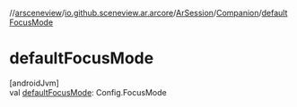 //[arsceneview](../../../../index.md)/[io.github.sceneview.ar.arcore](../../index.md)/[ArSession](../index.md)/[Companion](index.md)/[defaultFocusMode](default-focus-mode.md)

# defaultFocusMode

[androidJvm]\
val [defaultFocusMode](default-focus-mode.md): Config.FocusMode
